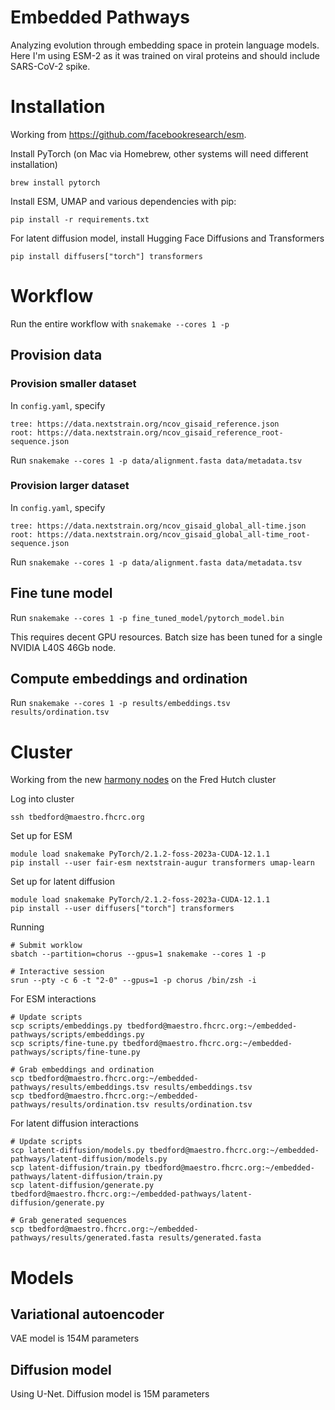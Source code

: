 # Embedded Pathways

Analyzing evolution through embedding space in protein language models. Here I'm
using ESM-2 as it was trained on viral proteins and should include SARS-CoV-2
spike.

# Installation

Working from https://github.com/facebookresearch/esm.

Install PyTorch (on Mac via Homebrew, other systems will need different installation)
```
brew install pytorch
```

Install ESM, UMAP and various dependencies with pip:

```
pip install -r requirements.txt
```

For latent diffusion model, install Hugging Face Diffusions and Transformers
```
pip install diffusers["torch"] transformers
```

# Workflow

Run the entire workflow with `snakemake --cores 1 -p`

## Provision data

### Provision smaller dataset

In `config.yaml`, specify
```
tree: https://data.nextstrain.org/ncov_gisaid_reference.json
root: https://data.nextstrain.org/ncov_gisaid_reference_root-sequence.json
```

Run `snakemake --cores 1 -p data/alignment.fasta data/metadata.tsv`

### Provision larger dataset

In `config.yaml`, specify
```
tree: https://data.nextstrain.org/ncov_gisaid_global_all-time.json
root: https://data.nextstrain.org/ncov_gisaid_global_all-time_root-sequence.json
```

Run `snakemake --cores 1 -p data/alignment.fasta data/metadata.tsv`

## Fine tune model

Run `snakemake --cores 1 -p fine_tuned_model/pytorch_model.bin`

This requires decent GPU resources. Batch size has been tuned for a single NVIDIA L40S 46Gb node.

## Compute embeddings and ordination

Run `snakemake --cores 1 -p results/embeddings.tsv results/ordination.tsv`

# Cluster

Working from the new [harmony nodes](https://sciwiki.fredhutch.org/scicompannounce/2024-11-17-new-harmony-gpu-nodes/) on the Fred Hutch cluster

Log into cluster
```
ssh tbedford@maestro.fhcrc.org
```

Set up for ESM
```
module load snakemake PyTorch/2.1.2-foss-2023a-CUDA-12.1.1
pip install --user fair-esm nextstrain-augur transformers umap-learn
```

Set up for latent diffusion
```
module load snakemake PyTorch/2.1.2-foss-2023a-CUDA-12.1.1
pip install --user diffusers["torch"] transformers
```

Running
```
# Submit worklow
sbatch --partition=chorus --gpus=1 snakemake --cores 1 -p

# Interactive session
srun --pty -c 6 -t "2-0" --gpus=1 -p chorus /bin/zsh -i
```

For ESM interactions
```
# Update scripts
scp scripts/embeddings.py tbedford@maestro.fhcrc.org:~/embedded-pathways/scripts/embeddings.py
scp scripts/fine-tune.py tbedford@maestro.fhcrc.org:~/embedded-pathways/scripts/fine-tune.py

# Grab embeddings and ordination
scp tbedford@maestro.fhcrc.org:~/embedded-pathways/results/embeddings.tsv results/embeddings.tsv
scp tbedford@maestro.fhcrc.org:~/embedded-pathways/results/ordination.tsv results/ordination.tsv
```

For latent diffusion interactions
```
# Update scripts
scp latent-diffusion/models.py tbedford@maestro.fhcrc.org:~/embedded-pathways/latent-diffusion/models.py
scp latent-diffusion/train.py tbedford@maestro.fhcrc.org:~/embedded-pathways/latent-diffusion/train.py
scp latent-diffusion/generate.py tbedford@maestro.fhcrc.org:~/embedded-pathways/latent-diffusion/generate.py

# Grab generated sequences
scp tbedford@maestro.fhcrc.org:~/embedded-pathways/results/generated.fasta results/generated.fasta
```

# Models

## Variational autoencoder

VAE model is 154M parameters

## Diffusion model

Using U-Net. Diffusion model is 15M parameters
